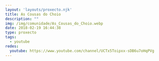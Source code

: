 ```yaml
---
layout: 'layouts/proxecto.njk'
title: As Cousas do Choio
description: ""
img: /img/comunidade/As_Cousas_do_Choio.webp
date: 2018-02-19 16:44:38
type: proxecto
tags:
  - youtube
redes:
  youtube: https://www.youtube.com/channel/UCTx5Toipxx-sDB6u7oHqPVg
---
```

